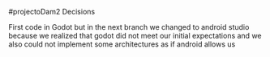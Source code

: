 #projectoDam2 Decisions

First code in Godot but in the next branch we changed to android studio because we realized that godot did not meet our initial expectations and we also could not implement some architectures as if android allows us
